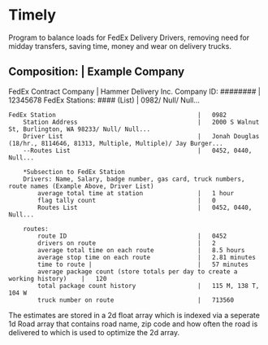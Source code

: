 # Timely
Program to balance loads for FedEx Delivery Drivers, removing need for midday transfers, saving time, money and wear on delivery trucks.



Composition:                                            |   Example Company
------------------------------------------------------------------------------------------------
FedEx Contract Company                                  |   Hammer Delivery Inc.
    Company ID: ########                                |   12345678
    FedEx Stations: #### (List)                         |   0982/ Null/ Null...


    FedEx Station                                       |   0982
        Station Address                                 |   2000 S Walnut St, Burlington, WA 98233/ Null/ Null...
        Driver List                                     |   Jonah Douglas (18/hr., 8114646, 81313, Multiple, Multiple)/ Jay Burger...
        --Routes List                                   |   0452, 0440, Null...

        *Subsection to FedEx Station
        Drivers: Name, Salary, badge number, gas card, truck numbers, route names (Example Above, Driver List)
            average total time at station               |   1 hour
            flag tally count                            |   0
            Routes List                                 |   0452, 0440, Null...

        routes: 
            route ID                                    |   0452
            drivers on route                            |   2
            average total time on each route            |   8.5 hours
            average stop time on each route             |   2.81 minutes
            time to route |                             |   57 minutes
            average package count (store totals per day to create a working history)    |   120
            total package count history                 |   115 M, 138 T, 104 W
            truck number on route                       |   713560

The estimates are stored in a 2d float array which is indexed via a seperate 1d Road array that contains road name, zip code and how often the road is delivered to which is used to optimize the 2d array.